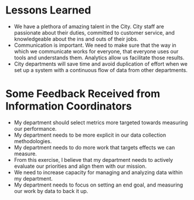 # Lessons Learned
* We have a plethora of amazing talent in the City.  City staff are passionate about their duties, committed to customer service, and knowledgeable about the ins and outs of their jobs.
* Communication is important.  We need to make sure that the way in which we communicate works for everyone, that everyone uses our tools and understands them.  Analytics allow us facilitate those results.
* City departments will save time and avoid duplication of effort when we set up a system with a continuous flow of data from other departments.

# Some Feedback Received from Information Coordinators
* My department should select metrics more targeted towards measuring our performance.
* My department needs to be more explicit in our data collection methodologies.
* My department needs to do more work that targets effects we can measure. 
* From this exercise, I believe that my department needs to actively evaluate our priorities and align them with our mission.
* We need to increase capacity for managing and analyzing data within my department.
* My department needs to focus on setting an end goal, and measuring our work by data to back it up.